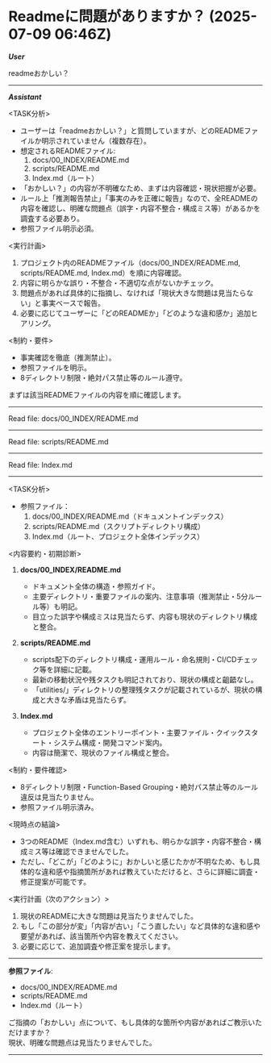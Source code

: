 <!-- Generated by SpecStory -->

# Readmeに問題がありますか？ (2025-07-09 06:46Z)

_**User**_

readmeおかしい？

---

_**Assistant**_

<TASK分析>
- ユーザーは「readmeおかしい？」と質問していますが、どのREADMEファイルか明示されていません（複数存在）。
- 想定されるREADMEファイル:
  1. docs/00_INDEX/README.md
  2. scripts/README.md
  3. Index.md（ルート）
- 「おかしい？」の内容が不明確なため、まずは内容確認・現状把握が必要。
- ルール上「推測報告禁止」「事実のみを正確に報告」なので、全READMEの内容を確認し、明確な問題点（誤字・内容不整合・構成ミス等）があるかを調査する必要あり。
- 参照ファイル明示必須。

<実行計画>
1. プロジェクト内のREADMEファイル（docs/00_INDEX/README.md, scripts/README.md, Index.md）を順に内容確認。
2. 内容に明らかな誤り・不整合・不適切な点がないかチェック。
3. 問題点があれば具体的に指摘し、なければ「現状大きな問題は見当たらない」と事実ベースで報告。
4. 必要に応じてユーザーに「どのREADMEか」「どのような違和感か」追加ヒアリング。

<制約・要件>
- 事実確認を徹底（推測禁止）。
- 参照ファイルを明示。
- 8ディレクトリ制限・絶対パス禁止等のルール遵守。

まずは該当READMEファイルの内容を順に確認します。

---

Read file: docs/00_INDEX/README.md

---

Read file: scripts/README.md

---

Read file: Index.md

---

<TASK分析>
- 参照ファイル：  
  1. docs/00_INDEX/README.md（ドキュメントインデックス）  
  2. scripts/README.md（スクリプトディレクトリ構成）  
  3. Index.md（ルート、プロジェクト全体インデックス）

<内容要約・初期診断>
1. **docs/00_INDEX/README.md**  
   - ドキュメント全体の構造・参照ガイド。  
   - 主要ディレクトリ・重要ファイルの案内、注意事項（推測禁止・5分ルール等）も明記。  
   - 目立った誤字や構成ミスは見当たらず、内容も現状のディレクトリ構成と整合。

2. **scripts/README.md**  
   - scripts配下のディレクトリ構成・運用ルール・命名規則・CI/CDチェック等を詳細に記載。  
   - 最新の移動状況や残タスクも明記されており、現状の構成と齟齬なし。  
   - 「utilities/」ディレクトリの整理残タスクが記載されているが、現状の構成と大きな矛盾は見当たらず。

3. **Index.md**  
   - プロジェクト全体のエントリーポイント・主要ファイル・クイックスタート・システム構成・開発コマンド案内。  
   - 内容は簡潔で、現状のファイル構成と整合。

<制約・要件確認>
- 8ディレクトリ制限・Function-Based Grouping・絶対パス禁止等のルール違反は見当たりません。
- 参照ファイル明示済み。

<現時点の結論>
- 3つのREADME（Index.md含む）いずれも、明らかな誤字・内容不整合・構成ミス等は確認できませんでした。
- ただし、「どこが」「どのように」おかしいと感じたかが不明なため、もし具体的な違和感や指摘箇所があれば教えていただけると、さらに詳細に調査・修正提案が可能です。

<実行計画（次のアクション）>
1. 現状のREADMEに大きな問題は見当たりませんでした。
2. もし「この部分が変」「内容が古い」「こう直したい」など具体的な違和感や要望があれば、該当箇所や内容を教えてください。
3. 必要に応じて、追加調査や修正案を提示します。

---
**参照ファイル**:  
- docs/00_INDEX/README.md  
- scripts/README.md  
- Index.md（ルート）

ご指摘の「おかしい」点について、もし具体的な箇所や内容があればご教示いただけますか？  
現状、明確な問題点は見当たりませんでした。

---

